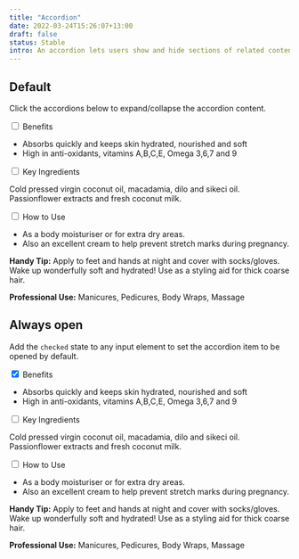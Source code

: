```yaml
---
title: "Accordion"
date: 2022-03-24T15:26:07+13:00
draft: false
status: Stable
intro: An accordion lets users show and hide sections of related content on a page.
---
```


## Default

Click the accordions below to expand/collapse the accordion content.

<div class="doc-example">
<div class="pf-accordion" role="group">
	<div class="pf-accordion-item">
		<input type="checkbox" id="acd-Benefits" aria-describedby="hint-Benefits">
		<label for="acd-Benefits">
			Benefits
			<span class="pf-accordion-icon" aria-hidden="true"></span>
		</label>
		<div class="pf-accordion-content" id="hint-Benefits">
			<ul>
				<li>Absorbs quickly and keeps skin hydrated, nourished and soft&nbsp;</li>
				<li>High in anti-oxidants, vitamins A,B,C,E, Omega 3,6,7 and 9</li>
			</ul>
		</div>
	</div>
	<div class="pf-accordion-item">
		<input type="checkbox" id="acd-KeyIng" aria-describedby="hint-KeyIngredients">
		<label for="acd-KeyIng">
			Key Ingredients
			<span class="pf-accordion-icon" aria-hidden="true"></span>
		</label>
		<div class="pf-accordion-content" id="hint-KeyIngredients">
			<p>Cold pressed virgin coconut oil, macadamia, dilo and sikeci oil. Passionflower extracts and fresh coconut milk.</p>
		</div>
	</div>
	<div class="pf-accordion-item">
		<input type="checkbox" id="acd-Howto" aria-describedby="hint-HowToUse">
		<label for="acd-Howto">
			How to Use
			<span class="pf-accordion-icon" aria-hidden="true"></span>
		</label>
		<div class="pf-accordion-content" id="hint-HowToUse">
			<ul>
				<li>As a body moisturiser or for extra dry areas.</li>
				<li>Also an excellent cream to help prevent stretch marks during pregnancy.</li>
			</ul>
			<p><b>Handy Tip:</b> Apply to feet and hands at night and cover with socks/gloves. Wake up wonderfully soft and hydrated! Use as a styling aid for thick coarse hair.</p>
			<p><b>Professional Use:</b> Manicures, Pedicures, Body Wraps, Massage</p>
		</div>
	</div>
</div>
</div>

<script type="text/plain" class="language-markup">
<div class="pf-accordion" role="group">
	<div class="pf-accordion-item">
		<input type="checkbox" id="acd-Benefits" aria-describedby="hint-Benefits">
		<label for="acd-Benefits">
			Benefits
			<span class="pf-accordion-icon" aria-hidden="true"></span>
		</label>
		<div class="pf-accordion-content" id="hint-Benefits">
			<ul>
				<li>Absorbs quickly and keeps skin hydrated, nourished and soft&nbsp;</li>
				<li>High in anti-oxidants, vitamins A,B,C,E, Omega 3,6,7 and 9</li>
			</ul>
		</div>
	</div>
	<div class="pf-accordion-item">
		<input type="checkbox" id="acd-KeyIng" aria-describedby="hint-KeyIngredients">
		<label for="acd-KeyIng">
			Key Ingredients
			<span class="pf-accordion-icon" aria-hidden="true"></span>
		</label>
		<div class="pf-accordion-content" id="hint-KeyIngredients">
			<p>Cold pressed virgin coconut oil, macadamia, dilo and sikeci oil. Passionflower extracts and fresh coconut milk.</p>
		</div>
	</div>
	<div class="pf-accordion-item">
		<input type="checkbox" id="acd-Howto" aria-describedby="hint-HowToUse">
		<label for="acd-Howto">
			How to Use
			<span class="pf-accordion-icon" aria-hidden="true"></span>
		</label>
		<div class="pf-accordion-content" id="hint-HowToUse">
			<ul>
				<li>As a body moisturiser or for extra dry areas.</li>
				<li>Also an excellent cream to help prevent stretch marks during pregnancy.</li>
			</ul>
			<p><b>Handy Tip:</b> Apply to feet and hands at night and cover with socks/gloves. Wake up wonderfully soft and hydrated! Use as a styling aid for thick coarse hair.</p>
			<p><b>Professional Use:</b> Manicures, Pedicures, Body Wraps, Massage</p>
		</div>
	</div>
</div>
</script>

## Always open

Add the <code>checked</code> state to any input element to set the accordion item to be opened by default.

<div class="doc-example">
<div class="pf-accordion" role="group">
	<div class="pf-accordion-item">
		<input type="checkbox" id="acd-Benefits" aria-describedby="hint-Benefits" checked>
		<label for="acd-Benefits">
			Benefits
			<span class="pf-accordion-icon" aria-hidden="true"></span>
		</label>
		<div class="pf-accordion-content" id="hint-Benefits">
			<ul>
				<li>Absorbs quickly and keeps skin hydrated, nourished and soft&nbsp;</li>
				<li>High in anti-oxidants, vitamins A,B,C,E, Omega 3,6,7 and 9</li>
			</ul>
		</div>
	</div>
	<div class="pf-accordion-item">
		<input type="checkbox" id="acd-KeyIng" aria-describedby="hint-KeyIngredients">
		<label for="acd-KeyIng">
			Key Ingredients
			<span class="pf-accordion-icon" aria-hidden="true"></span>
		</label>
		<div class="pf-accordion-content" id="hint-KeyIngredients">
			<p>Cold pressed virgin coconut oil, macadamia, dilo and sikeci oil. Passionflower extracts and fresh coconut milk.</p>
		</div>
	</div>
	<div class="pf-accordion-item">
		<input type="checkbox" id="acd-Howto" aria-describedby="hint-HowToUse">
		<label for="acd-Howto">
			How to Use
			<span class="pf-accordion-icon" aria-hidden="true"></span>
		</label>
		<div class="pf-accordion-content" id="hint-HowToUse">
			<ul>
				<li>As a body moisturiser or for extra dry areas.</li>
				<li>Also an excellent cream to help prevent stretch marks during pregnancy.</li>
			</ul>
			<p><b>Handy Tip:</b> Apply to feet and hands at night and cover with socks/gloves. Wake up wonderfully soft and hydrated! Use as a styling aid for thick coarse hair.</p>
			<p><b>Professional Use:</b> Manicures, Pedicures, Body Wraps, Massage</p>
		</div>
	</div>
</div>
</div>

<script type="text/plain" class="language-markup">
<div class="pf-accordion" role="group">
	<div class="pf-accordion-item">
		<input type="checkbox" id="acd-Benefits" aria-describedby="hint-Benefits" checked>
		<label for="acd-Benefits">
			Benefits
			<span class="pf-accordion-icon" aria-hidden="true"></span>
		</label>
		<div class="pf-accordion-content" id="hint-Benefits">
			<ul>
				<li>Absorbs quickly and keeps skin hydrated, nourished and soft&nbsp;</li>
				<li>High in anti-oxidants, vitamins A,B,C,E, Omega 3,6,7 and 9</li>
			</ul>
		</div>
	</div>
	<div class="pf-accordion-item">
		<input type="checkbox" id="acd-KeyIng" aria-describedby="hint-KeyIngredients">
		<label for="acd-KeyIng">
			Key Ingredients
			<span class="pf-accordion-icon" aria-hidden="true"></span>
		</label>
		<div class="pf-accordion-content" id="hint-KeyIngredients">
			<p>Cold pressed virgin coconut oil, macadamia, dilo and sikeci oil. Passionflower extracts and fresh coconut milk.</p>
		</div>
	</div>
	<div class="pf-accordion-item">
		<input type="checkbox" id="acd-Howto" aria-describedby="hint-HowToUse">
		<label for="acd-Howto">
			How to Use
			<span class="pf-accordion-icon" aria-hidden="true"></span>
		</label>
		<div class="pf-accordion-content" id="hint-HowToUse">
			<ul>
				<li>As a body moisturiser or for extra dry areas.</li>
				<li>Also an excellent cream to help prevent stretch marks during pregnancy.</li>
			</ul>
			<p><b>Handy Tip:</b> Apply to feet and hands at night and cover with socks/gloves. Wake up wonderfully soft and hydrated! Use as a styling aid for thick coarse hair.</p>
			<p><b>Professional Use:</b> Manicures, Pedicures, Body Wraps, Massage</p>
		</div>
	</div>
</div>
</script>
